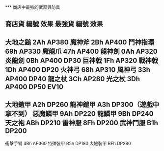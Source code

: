*** 商店中最強的武器與防具

商店貨    編號  效果     最強貨    編號  效果
---------------------------------------------------------
大地之鎚   2Ah  AP380    魔神斧     2Bh  AP400
鬥神指環   69h  AP330    魔龍爪     47h  AP400
龍神劍     0Ah  AP320    炎龍劍     0Bh  AP400 DP30
巨神戟     1Fh  AP320    戰神戟     1Dh  AP400 DP20
火神弓     68h  AP310    風神弓     33h  AP400 DP40
龍之杖     3Ch  AP280    光之杖     3Dh  AP400 DP50 EV10
---------------------------------------------------------
大地鎧甲   A2h  DP260    龍神鎧甲   A3h  DP300（遊戲中拿不到）
惡魔鱗甲   9Ah  DP220    龍鱗甲     9Bh  DP240
天之袍     ABh  DP210
雷神服     8Fh  DP200
武神鬥服   B1h  DP200
---------------------------------------------------------
衝擊手臂   4Bh  AP360
特殊裝甲   B5h  DP180    大地裝甲   BFh  DP280
